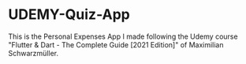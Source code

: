 # UDEMY-Quiz-App

This is the Personal Expenses App I made following the Udemy course "Flutter & Dart - The Complete Guide [2021 Edition]" of Maximilian Schwarzmüller.